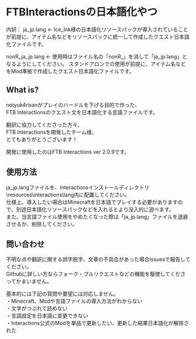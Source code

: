 # FTBInteractionsの日本語化やつ

内訳：
ja_jp.lang <- Ice_Ink様の日本語化リソースパックが導入されていることが前提に、アイテム名などをリソースパックに統一して作成したクエスト日本語化ファイルです。

nonR_ja_jp.lang <- 使用時はファイル名の「nonR_」を消して「ja_jp.lang」となるようにしてください。
	スタンドアロンでの使用が前提に、アイテム名などをMod準拠で作成したクエスト日本語化ファイルです。


## What is?

notyuk4risanがプレイのハードルを下げる目的で作った、  
FTB Interactionsのクエスト文を日本語化する言語ファイルです。  

翻訳に協力してくださった方々、  
FTB Interactionsを開発したチーム様、  
とてもありがとうございます！  
  
開発に使用したのはFTB Interactions ver 2.0.9です。  


## 使用方法

ja_jp.langファイルを、Interactionsインストールディレクトリ\resources\interactions\lang内に配置してください。  
仕様上、導入したい場合はMinecraftを日本語でプレイする必要がありますので、別途日本語化リソースパックなどを入れるとより没入的に遊べます。  
また、当言語ファイル使用をやめたくなった際は「ja_jp.lang」ファイルを退避させるか、削除してください。  
  
  
## 問い合わせ

不明な点や翻訳に関する誤字脱字、文章の不具合があった場合Issuesで報告してください。  
Githubに詳しい方ならフォーク・プルリクエストなどの機能を駆使してくださってかまいません。

基本的には下記の質問や要望には対応しません。  
・Minecraft、Modや言語ファイルの導入方法がわからない  
・文字がつぶれて読めない  
・言語設定を日本語に変更できない  
・Interactions公式のModを単品で更新したい、更新した結果日本語化が解除された  
